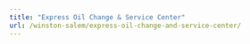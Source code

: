 ```yaml
---
title: "Express Oil Change & Service Center"
url: /winston-salem/express-oil-change-and-service-center/
---
```

